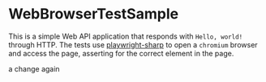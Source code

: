 # WebBrowserTestSample

This is a simple Web API application that responds with `Hello, world!` through HTTP. The tests use [playwright-sharp](https://github.com/microsoft/playwright-sharp) to open a `chromium` browser and access the page, asserting for the correct element in the page.

a change again